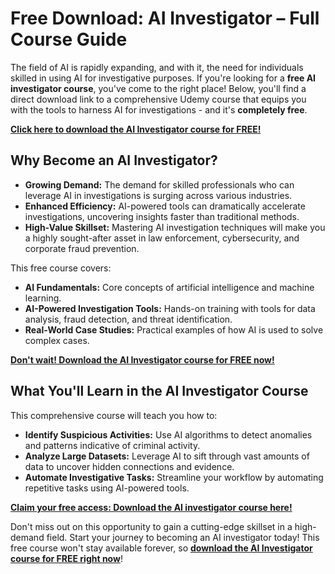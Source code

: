 # Free Download: AI Investigator – Full Course Guide

The field of AI is rapidly expanding, and with it, the need for individuals skilled in using AI for investigative purposes. If you're looking for a **free AI investigator course**, you've come to the right place! Below, you'll find a direct download link to a comprehensive Udemy course that equips you with the tools to harness AI for investigations - and it's **completely free**.

[**Click here to download the AI Investigator course for FREE!**](https://udemywork.com/ai-investigator)

## Why Become an AI Investigator?

*   **Growing Demand:** The demand for skilled professionals who can leverage AI in investigations is surging across various industries.
*   **Enhanced Efficiency:** AI-powered tools can dramatically accelerate investigations, uncovering insights faster than traditional methods.
*   **High-Value Skillset:** Mastering AI investigation techniques will make you a highly sought-after asset in law enforcement, cybersecurity, and corporate fraud prevention.

This free course covers:

*   **AI Fundamentals:** Core concepts of artificial intelligence and machine learning.
*   **AI-Powered Investigation Tools:** Hands-on training with tools for data analysis, fraud detection, and threat identification.
*   **Real-World Case Studies:** Practical examples of how AI is used to solve complex cases.

[**Don't wait! Download the AI Investigator course for FREE now!**](https://udemywork.com/ai-investigator)

## What You'll Learn in the AI Investigator Course

This comprehensive course will teach you how to:

*   **Identify Suspicious Activities:** Use AI algorithms to detect anomalies and patterns indicative of criminal activity.
*   **Analyze Large Datasets:** Leverage AI to sift through vast amounts of data to uncover hidden connections and evidence.
*   **Automate Investigative Tasks:** Streamline your workflow by automating repetitive tasks using AI-powered tools.

[**Claim your free access: Download the AI investigator course here!**](https://udemywork.com/ai-investigator)

Don't miss out on this opportunity to gain a cutting-edge skillset in a high-demand field. Start your journey to becoming an AI investigator today! This free course won't stay available forever, so **[download the AI Investigator course for FREE right now](https://udemywork.com/ai-investigator)**!
